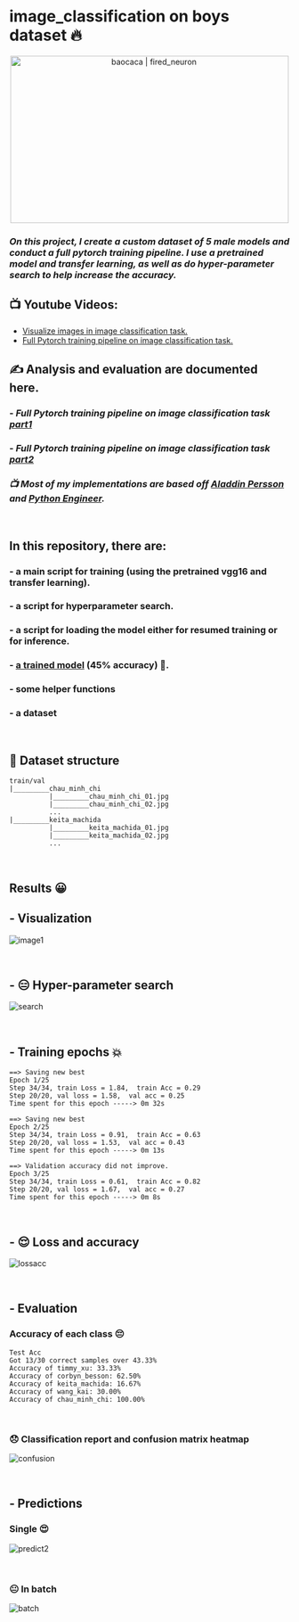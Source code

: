 # image_classification on boys dataset 🔥

<div align="center">
  <img alt="baocaca | fired_neuron" width="500" height="300" src="https://algotech.netlify.com/img/image_class/train.gif" />
</div>

### _On this project, I create a custom dataset of 5 male models and conduct a full pytorch training pipeline. I use a pretrained model and transfer learning, as well as do hyper-parameter search to help increase the accuracy._

## 📺 **Youtube Videos:**
<!-- YOUTUBE:START -->
- [Visualize images in image classification task.](https://www.youtube.com/watch?v=vzr0pAU0BC0)
- [Full Pytorch training pipeline on image classification task.](https://www.youtube.com/watch?v=tfYR8JMt0xA)
<!-- YOUTUBE:END -->

## **✍️ Analysis and evaluation are documented here.**

### - _Full Pytorch training pipeline on image classification task [part1]_

### - _Full Pytorch training pipeline on image classification task [part2]_

### _📺 Most of my implementations are based off [Aladdin Persson] and [Python Engineer]._

&nbsp;

## **In this repository, there are:**

### - a main script for training (using the pretrained vgg16 and transfer learning).

### - a script for hyperparameter search.

### - a script for loading the model either for resumed training or for inference.

### - [a trained model] (45% accuracy) 😬.

### - some helper functions

### - a dataset

&nbsp;

## **📰 Dataset structure**

    train/val
    |_________chau_minh_chi
              |_________chau_minh_chi_01.jpg
              |_________chau_minh_chi_02.jpg
              ...
    |_________keita_machida
              |_________keita_machida_01.jpg
              |_________keita_machida_02.jpg
              ...
              
&nbsp;
              
## **Results 😀**

## - **Visualization**

![image1](images/visualize.PNG)

&nbsp;

## - **😑 Hyper-parameter search**

![search](images/Search.JPG)

&nbsp;

## - **Training epochs 💥**

    ==> Saving new best
    Epoch 1/25
    Step 34/34, train Loss = 1.84,  train Acc = 0.29
    Step 20/20, val loss = 1.58,  val acc = 0.25
    Time spent for this epoch -----> 0m 32s

    ==> Saving new best
    Epoch 2/25
    Step 34/34, train Loss = 0.91,  train Acc = 0.63
    Step 20/20, val loss = 1.53,  val acc = 0.43
    Time spent for this epoch -----> 0m 13s

    ==> Validation accuracy did not improve.
    Epoch 3/25
    Step 34/34, train Loss = 0.61,  train Acc = 0.82
    Step 20/20, val loss = 1.67,  val acc = 0.27
    Time spent for this epoch -----> 0m 8s

&nbsp;

## - **😌 Loss and accuracy**

![lossacc](images/newdrawing.JPG)

&nbsp;

## - **Evaluation**

### **Accuracy of each class 😔**

    Test Acc
    Got 13/30 correct samples over 43.33%
    Accuracy of timmy_xu: 33.33%
    Accuracy of corbyn_besson: 62.50%
    Accuracy of keita_machida: 16.67%
    Accuracy of wang_kai: 30.00%
    Accuracy of chau_minh_chi: 100.00%

&nbsp;

### **😞 Classification report and confusion matrix heatmap**

![confusion](images/confusion.PNG)

&nbsp;

## - **Predictions**

### **Single 😍**

![predict2](images/pred2.PNG)

&nbsp;

### **😐 In batch**

![batch](images/vismo.JPG)

[part1]: https://blogbybao.wordpress.com/2022/02/13/full-pytorch-training-pipeline-on-image-classification-task/
[part2]: https://blogbybao.wordpress.com/2022/02/14/full-pytorch-training-pipeline-on-image-classification-task-part2/
[aladdin persson]: https://www.youtube.com/playlist?list=PLhhyoLH6IjfxeoooqP9rhU3HJIAVAJ3Vz
[python engineer]: https://www.youtube.com/playlist?list=PLqnslRFeH2UrcDBWF5mfPGpqQDSta6VK4
[a trained model]: https://drive.google.com/file/d/1-liCPmZJwdZ-ymBap13gpLSxwfms5PmP/view?usp=sharing
